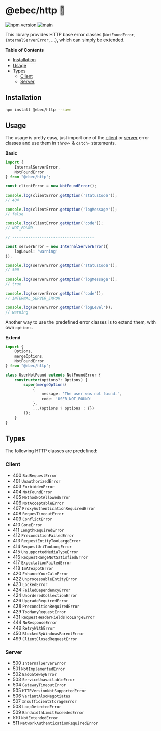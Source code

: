 # @ebec/http 🥁

[![npm version](https://badge.fury.io/js/@ebec%2Fhttp.svg)](https://badge.fury.io/js/@ebec%2Fhttp)
[![main](https://github.com/Tada5hi/ebec/actions/workflows/main.yml/badge.svg)](https://github.com/Tada5hi/ebec/actions/workflows/main.yml)

This library provides HTTP base error classes (`NotFoundError`, `InternalServerError`, ...), 
which can simply be extended.

**Table of Contents**

- [Installation](#installation)
- [Usage](#usage)
- [Types](#types)
  - [Client](#client)
  - [Server](#server)

## Installation

```bash
npm install @ebec/http --save
```

## Usage

The usage is pretty easy, just import one of the [client](#client) or [server](#server) error classes and use them
in `throw-` & `catch-` statements.

**Basic**
```typescript
import {
    InternalServerError,
    NotFoundError
} from "@ebec/http";

const clientError = new NotFoundError();

console.log(clientError.getOption('statusCode'));
// 404

console.log(clientError.getOption('logMessage'));
// false

console.log(clientError.getOption('code'));
// NOT_FOUND

// ------------------------------------

const serverError = new InternalServerError({
    logLevel: 'warning'
});

console.log(serverError.getOption('statusCode'));
// 500

console.log(serverError.getOption('logMessage'));
// true

console.log(serverError.getOption('code'));
// INTERNAL_SERVER_ERROR

console.log(serverError.getOption('logLevel'));
// warning
```

Another way to use the predefined error classes is to extend them,
with own `options`.

**Extend**

```typescript
import {
    Options,
    mergeOptions,
    NotFoundError
} from "@ebec/http";

class UserNotFound extends NotFoundError {
    constructor(options?: Options) {
        super(mergeOptions(
            {
                message: 'The user was not found.',
                code: 'USER_NOT_FOUND'
            },
            ...(options ? options : {})
        ));
    }
}
```

## Types

The following HTTP classes are predefined:

### Client

- 400 `BadRequestError`
- 401 `UnauthorizedError`
- 403 `ForbiddenError`
- 404 `NotFoundError`
- 405 `MethodNotAllowedError`
- 406 `NotAcceptableError`
- 407 `ProxyAuthenticationRequiredError`
- 408 `RequesTimeoutError`
- 409 `ConflictError`
- 410 `GoneError`
- 411 `LengthRequiredError`
- 412 `PreconditionFailedError`
- 413 `RequestEntityTooLargeError`
- 414 `RequestUriTooLongError`
- 415 `UnsupportedMediaTypeError`
- 416 `RequestRangeNotSatisfiedError`
- 417 `ExpectationFailedError`
- 418 `ImATeapotError`
- 420 `EnhanceYourCalmError`
- 422 `UnprocessableEntityError`
- 423 `LockedError`
- 424 `FailedDependencyError`
- 424 `UnorderedCollectionError`
- 426 `UpgradeRequiredError`
- 428 `PreconditionRequiredError`
- 429 `TooManyRequestError`
- 431 `RequestHeaderFieldsTooLargeError`
- 444 `NoResponseError`
- 449 `RetryWithError`
- 450 `BlockedByWindowsParentError`
- 499 `ClientClosedRequestError`

### Server

- 500 `InternalServerError`
- 501 `NotImplementedError`
- 502 `BadGatewayError`
- 503 `ServiceUnavailableError`
- 504 `GatewayTimeoutError`
- 505 `HTTPVersionNotSupportedError`
- 506 `VariantAlsoNegotiates`
- 507 `InsufficientStorageError`
- 508 `LoopDetectedError`
- 509 `BandwidthLimitExceededError`
- 510 `NotExtendedError`
- 511 `NetworkAuthenticationRequiredError`
